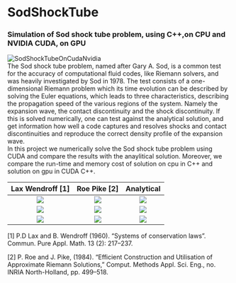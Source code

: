 # SodShockTube
### Simulation of Sod shock tube problem, using C++,on CPU and NVIDIA CUDA, on GPU
![SodShockTubeOnCudaNvidia](http://zomorod.me/wp-content/uploads/2019/10/Sod.jpg)<br/>
The Sod shock tube problem, named after Gary A. Sod, is a common test for the accuracy of computational fluid codes, like Riemann solvers, and was heavily investigated by Sod in 1978. The test consists of a one-dimensional Riemann problem which its time evolution can be described by solving the Euler equations, which leads to three characteristics, describing the propagation speed of the various regions of the system. Namely the expansion wave, the contact discontinuity and the shock discontinuity. If this is solved numerically, one can test against the analytical solution, and get information how well a code captures and resolves shocks and contact discontinuities and reproduce the correct density profile of the expansion wave.  
In this project we numerically solve the Sod shock tube problem using CUDA and compare the results with the anaylitical solution. Moreover, we compare the run-time and memory cost of solution on cpu in C++ and solution on gpu in CUDA C++.

Lax Wendroff [1]   |  Roe Pike [2]       | Analytical
:-------------------------:|:-------------------------:|:-------------------------:
![](http://zomorod.me/wp-content/uploads/2020/02/density.gif)  |  ![](http://zomorod.me/wp-content/uploads/2020/02/density.gif)  |  ![](http://zomorod.me/wp-content/uploads/2020/02/density.gif)<br/>
![](http://zomorod.me/wp-content/uploads/2020/02/density.gif)  |  ![](http://zomorod.me/wp-content/uploads/2020/02/density.gif)  |  ![](http://zomorod.me/wp-content/uploads/2020/02/density.gif)<br/>
![](http://zomorod.me/wp-content/uploads/2020/02/density.gif)  |  ![](http://zomorod.me/wp-content/uploads/2020/02/density.gif)  |  ![](http://zomorod.me/wp-content/uploads/2020/02/density.gif)<br/>
[1] P.D Lax and B. Wendroff (1960). “Systems of conservation laws”. Commun. Pure Appl. Math. 13 (2): 217–237.

[2] P. Roe and J. Pike, (1984). “Efficient Construction and Utilisation of Approximate Riemann Solutions,” Comput. Methods Appl. Sci. Eng., no. INRIA North-Holland, pp. 499–518.
